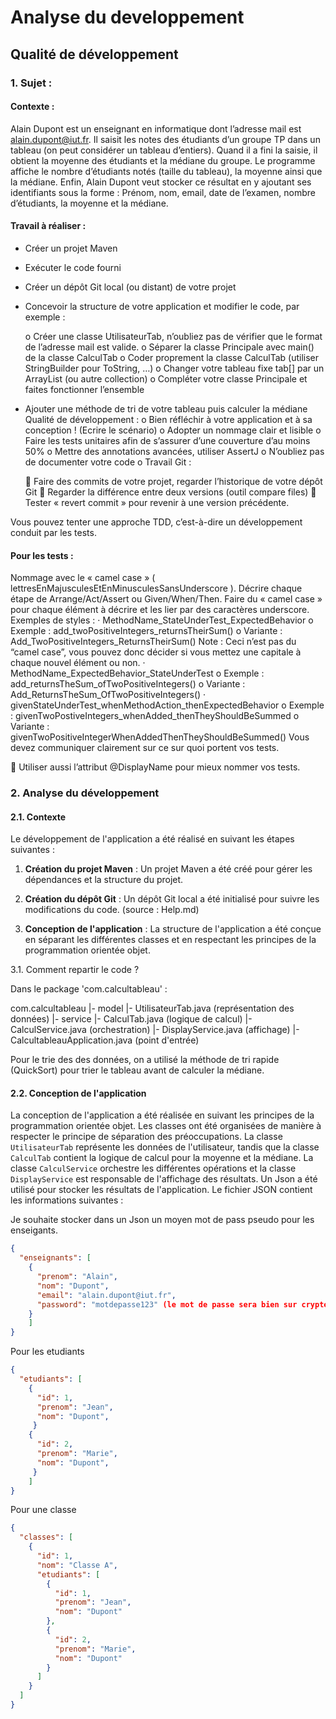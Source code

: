 # Analyse du developpement

## Qualité de développement

### 1. Sujet : 


#### Contexte :

Alain Dupont est un enseignant en informatique dont l’adresse mail est alain.dupont@iut.fr. Il saisit
les notes des étudiants d’un groupe TP dans un tableau (on peut considérer un tableau d’entiers).
Quand il a fini la saisie, il obtient la moyenne des étudiants et la médiane du groupe. Le programme
affiche le nombre d’étudiants notés (taille du tableau), la moyenne ainsi que la médiane. Enfin, Alain
Dupont veut stocker ce résultat en y ajoutant ses identifiants sous la forme :
Prénom, nom, email, date de l’examen, nombre d’étudiants, la moyenne et la médiane.


#### Travail à réaliser :

- Créer un projet Maven
- Exécuter le code fourni
- Créer un dépôt Git local (ou distant) de votre projet
- Concevoir la structure de votre application et modifier le code, par exemple :

  o Créer une classe UtilisateurTab, n’oubliez pas de vérifier que le format de l’adresse
  mail est valide.
  o Séparer la classe Principale avec main() de la classe CalculTab
  o Coder proprement la classe CalculTab (utiliser StringBuilder pour ToString, …)
  o Changer votre tableau fixe tab[] par un ArrayList (ou autre collection)
  o Compléter votre classe Principale et faites fonctionner l’ensemble

- Ajouter une méthode de tri de votre tableau puis calculer la médiane
  Qualité de développement :
  o Bien réfléchir à votre application et à sa conception ! (Ecrire le scénario)
  o Adopter un nommage clair et lisible
  o Faire les tests unitaires afin de s’assurer d’une couverture d’au moins 50%
  o Mettre des annotations avancées, utiliser AssertJ
  o N’oubliez pas de documenter votre code
  o Travail Git :

   Faire des commits de votre projet, regarder l’historique de votre dépôt Git
   Regarder la différence entre deux versions (outil compare files)
   Tester « revert commit » pour revenir à une version précédente.


Vous pouvez tenter une approche TDD, c’est-à-dire un développement conduit par les tests.

#### Pour les tests :
  Nommage avec le « camel case » ( lettresEnMajusculesEtEnMinusculesSansUnderscore ).
  Décrire chaque étape de Arrange/Act/Assert ou Given/When/Then.
  Faire du « camel case » pour chaque élément à décrire et les lier par des caractères underscore.
  Exemples de styles :
  · MethodName_StateUnderTest_ExpectedBehavior
  o Exemple : add_twoPositiveIntegers_returnsTheirSum()
  o Variante : Add_TwoPositiveIntegers_ReturnsTheirSum()
  Note : Ceci n’est pas du “camel case”, vous pouvez donc décider si vous mettez une
  capitale à chaque nouvel élément ou non.
  · MethodName_ExpectedBehavior_StateUnderTest
  o Exemple : add_returnsTheSum_ofTwoPositiveIntegers()
  o Variante : Add_ReturnsTheSum_OfTwoPositiveIntegers()
  · givenStateUnderTest_whenMethodAction_thenExpectedBehavior
  o Exemple : givenTwoPostiveIntegers_whenAdded_thenTheyShouldBeSummed
  o Variante : givenTwoPositiveIntegerWhenAddedThenTheyShouldBeSummed()
  Vous devez communiquer clairement sur ce sur quoi portent vos tests.

   Utiliser aussi l’attribut @DisplayName pour mieux nommer vos tests.
  

### 2. Analyse du développement 

#### 2.1. Contexte

Le développement de l'application a été réalisé en suivant les étapes suivantes :

1. **Création du projet Maven** : Un projet Maven a été créé pour gérer les dépendances et la structure du projet.

2. **Création du dépôt Git** : Un dépôt Git local a été initialisé pour suivre les modifications du code. (source : Help.md)

3. **Conception de l'application** : La structure de l'application a été conçue en séparant les différentes classes et en respectant les principes de la programmation orientée objet.

3.1. Comment repartir le code ?

Dans le package 'com.calcultableau' : 

com.calcultableau
|- model
    |- UtilisateurTab.java (représentation des données)
|- service
    |- CalculTab.java (logique de calcul)
    |- CalculService.java (orchestration)
    |- DisplayService.java (affichage)
|- CalcultableauApplication.java (point d'entrée)

Pour le trie des des données, on a utilisé la méthode de tri rapide (QuickSort) pour trier le tableau avant de calculer la médiane.

#### 2.2. Conception de l'application

La conception de l'application a été réalisée en suivant les principes de la programmation orientée objet. Les classes ont été organisées de manière à respecter le principe de séparation des préoccupations. La classe `UtilisateurTab` représente les données de l'utilisateur, tandis que la classe `CalculTab` contient la logique de calcul pour la moyenne et la médiane. La classe `CalculService` orchestre les différentes opérations et la classe `DisplayService` est responsable de l'affichage des résultats.
Un Json a été utilisé pour stocker les résultats de l'application. Le fichier JSON contient les informations suivantes :

Je souhaite stocker dans un Json un moyen mot de pass pseudo pour les enseigants. 

```json
{
  "enseignants": [
    {
      "prenom": "Alain",
      "nom": "Dupont",
      "email": "alain.dupont@iut.fr",
      "password": "motdepasse123" (le mot de passe sera bien sur crypté)
    }
    ]
}
```

Pour les etudiants 

```json
{
  "etudiants": [
    {
      "id": 1,
      "prenom": "Jean",
      "nom": "Dupont",
     }
    {
      "id": 2,
      "prenom": "Marie",
      "nom": "Dupont",
     }
    ]
}
```

Pour une classe 

```json
{
  "classes": [
    {
      "id": 1,
      "nom": "Classe A",
      "etudiants": [
        {
          "id": 1,
          "prenom": "Jean",
          "nom": "Dupont"
        },
        {
          "id": 2,
          "prenom": "Marie",
          "nom": "Dupont"
        }
      ]
    }
  ]
}
```

